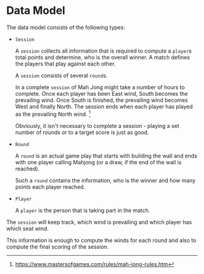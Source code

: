 # Data Model

The data model consists of the following types:

 - `Session`

   A `session` collects all information that is required to compute a `player`s total points and determine, who is the overall winner. A match defines the players that play against each other.

   A `session` consists of several `round`s.

   In a complete `session` of Mah Jong might take a number of hours to complete. Once each player has been East wind, South becomes the prevailing wind. Once South is finished, the prevailing wind becomes West and finally North. The session ends when each player has played as the prevailing North wind. [^1] 

   Obviously, it isn't necessary to complete a session - playing a set number of rounds or to a target score is just as good.

 - `Round`
   
   A `round` is an actual game play that starts with building the wall and ends with one player calling Mahjong (or a draw, if the end of the wall is reached).

   Such a `round` contains the information, who is the winner and how many points each player reached.

 - `Player`

   A `player` is the person that is taking part in the match.

The `session` will keep track, which wind is prevailing and which player has which seat wind.

This information is enough to compute the winds for each round and also to compute the final scoring of the session.

[^1]: https://www.mastersofgames.com/rules/mah-jong-rules.htm
